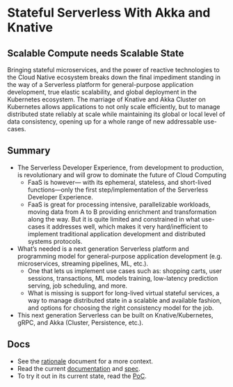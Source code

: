 # Stateful Serverless With Akka and Knative

## Scalable Compute needs Scalable State
Bringing stateful microservices, and the power of reactive technologies to the Cloud Native ecosystem breaks down the final impediment standing in the way of a Serverless platform for general-purpose application development, true elastic scalability, and global deployment in the Kubernetes ecosystem. The marriage of Knative and Akka Cluster on Kubernetes allows applications to not only scale efficiently, but to manage distributed state reliably at scale while maintaining its global or local level of data consistency, opening up for a whole range of new addressable use-cases.

## Summary
* The Serverless Developer Experience, from development to production, is revolutionary and will grow to dominate the future of Cloud Computing
  * FaaS is however— with its ephemeral, stateless, and short-lived functions—only the first step/implementation of the Serverless Developer Experience. 
  * FaaS is great for processing intensive, parallelizable workloads, moving data from A to B providing enrichment and transformation along the way. But it is quite limited and constrained in what use-cases it addresses well, which makes it very hard/inefficient to implement traditional application development and distributed systems protocols. 
* What’s needed is a next generation Serverless platform and programming model for  general-purpose application development (e.g. microservices, streaming pipelines, ML, etc.). 
  * One that lets us implement use cases such as: shopping carts, user sessions, transactions, ML models training, low-latency prediction serving, job scheduling, and more.  
  * What is missing is support for long-lived virtual stateful services, a way to manage distributed state in a scalable and available fashion, and options for choosing the right consistency model for the job. 
* This next generation Serverless can be built on Knative/Kubernetes, gRPC, and Akka (Cluster, Persistence, etc.).

## Docs
- See the [rationale](RATIONALE.md) document for a more context.
- Read the current [documentation](docs/README.md) and [spec](SPEC.md). 
- To try it out in its current state, read the [PoC](docs/poc.md).
